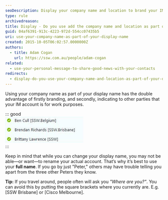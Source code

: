 ```yaml
---
seoDescription: Display your company name and location to brand your IM account and indicate work purposes, while also avoiding confusion with others who may have the same name. [Your Company Name] [Location].
type: rule
archivedreason:
title: Display - Do you use add the company name and location as part of your display name?
guid: 04af6391-913c-4223-972d-554cc07435b5
uri: use-your-company-name-as-part-of-your-display-name
created: 2015-10-05T06:02:57.0000000Z
authors:
  - title: Adam Cogan
    url: https://ssw.com.au/people/adam-cogan
related:
  - use-your-personal-message-to-share-good-news-with-your-contacts
redirects:
  - display-do-you-use-your-company-name-and-location-as-part-of-your-display-name
---
```


Using your company name as part of your display name has the double advantage of firstly branding, and secondly, indicating to other parties that your IM account is for work purposes.

<!--endintro-->

::: good  
![Figure: Display your company name and location](display-your-company-name.jpg)  
:::

Keep in mind that while you can change your display name, you may not be able—or want—to rename your actual account. That’s why it’s best to use your **full name**. If you go by just "Peter," others may have trouble telling you apart from the three other Peters they know.

**Tip:** If you travel around, people often will ask you _"Where are you?"_. You can avoid this by putting the square brackets where you currently are. E.g. [SSW Brisbane] or [Cisco Melbourne].
